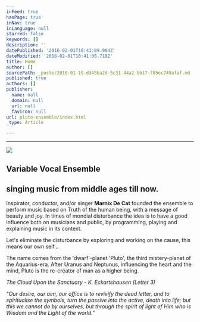 ```yaml
---
inFeed: true
hasPage: true
inNav: true
inLanguage: null
starred: false
keywords: []
description: ''
datePublished: '2016-02-01T10:41:09.904Z'
dateModified: '2016-02-01T10:41:06.718Z'
title: Home
author: []
sourcePath: _posts/2016-01-19-d345ba2d-5c31-44a2-bb17-f05ec749afaf.md
published: true
authors: []
publisher:
  name: null
  domain: null
  url: null
  favicon: null
url: pluto-ensemble/index.html
_type: Article

---
```

****
![](https://the-grid-user-content.s3-us-west-2.amazonaws.com/0421ecd9-2eb9-4098-ae7a-912485708bd0.jpg)

## Variable  Vocal  Ensemble 

## singing music from middle ages till now.   

Inspirator, conductor, and/or singer **Marnix De Cat** founded the ensemble to perform music based on Truth of the human being, with a message of beauty and joy. In times of mondial disturbance the idea is to have a good influence both on musicians and public, by programming, playing and explaining music in its context. 

Let's eliminate the disturbance by exploring and working on the cause, this means our own self...  

The name comes from the 'dwarf'-planet  'Pluto', the third mistery-planet of the Aquarius-era. After Uranus and Neptunus, influencing the heart and the mind, Pluto is the re-creator of man as a higher being. 

_The Cloud Upon the Sanctuary -  K. Eckartshausen  (Letter 3)_

_"Our desire, our aim, our office is to revivify the dead letter, and to spiritualise the symbols,  turn the passive into the active, death into life;  but this we cannot do by ourselves, but through the spirit of light of Him who is Wisdom and the Light of the world."_